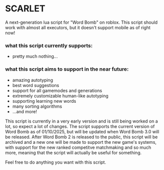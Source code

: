 # SCARLET
A next-generation lua script for "Word Bomb" on roblox. This script should work with almost all executors, but it doesn't support mobile as of right now!

### what this script currently supports:
* pretty much nothing...

### what this script aims to support in the near future:
* amazing autotyping
* best word suggestions
* support for all gamemodes and generations
* extremely customizable human-like autotyping
* supporting learning new words
* many sorting algorithms
* ...and more!

This script is currently in a very early version and is still being worked on a lot, so expect a lot of changes. The script supports the current version of Word Bomb as of 01/10/2025, but will be updated when Word Bomb 3.0 will be released. After Word Bomb 2 is released to the public, this script will be archived and a new one will be made to support the new game's systems, with support for the new ranked competitve matchmaking and so much more, meaning that the script will actually be useful for something.

Feel free to do anything you want with this script.
